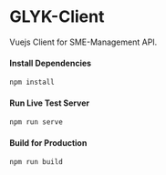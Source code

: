 # GLYK-Client
Vuejs Client for SME-Management API.

#### Install Dependencies
```sh
npm install
```

#### Run Live Test Server

```sh
npm run serve
```

#### Build for Production

```sh
npm run build
```